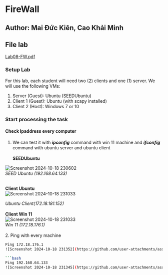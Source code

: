 # FireWall
## Author: Mai Đức Kiên, Cao Khải Minh
## File lab 
[Lab08-FW.pdf](https://github.com/user-attachments/files/17437961/Lab08-FW.pdf)
### Setup Lab
For this lab, each student will need two (2) clients and one (1) server. We will use the following VMs:
1. Server (Guest): Ubuntu (SEEDUbuntu)
2. Client 1 (Guest): Ubuntu (with scapy installed)
3. Client 2 (Host): Windows 7 or 10
### Start processing the task
#### Check Ipaddress every computer
1. We can test it with ***ipconfig*** command with win 11 machine and ***ifconfig*** command with ubuntu server and ubuntu client <br><br>
**SEEDUbuntu**<br>

![Screenshot 2024-10-18 230602](https://github.com/user-attachments/assets/3ba3210b-f0f2-4565-884c-1dc3d36bd8b9) <br>
                               *SEED Ubuntu (192.168.64.133)* <br><br>

**Client Ubuntu**<br>
![Screenshot 2024-10-18 231033](https://github.com/user-attachments/assets/09c8164b-125f-457b-a1da-3348f2314b0a) <br>

  *Ubuntu Client(172.18.181.152)* <br><br>
**Client Win 11**<br>
![Screenshot 2024-10-18 231033](https://github.com/user-attachments/assets/d71c94c1-1055-46fe-b205-cb0de4b308d3) <br>
                                  *Win 11 (172.18.176.1)* <br><br>
2. Ping with every machine

```bash
Ping 172.18.176.1
![Screenshot 2024-10-18 231352](https://github.com/user-attachments/assets/0dc2c509-a49c-4039-9fc5-abb9f0dea914)

```bash
Ping 192.168.64.133
![Screenshot 2024-10-18 231345](https://github.com/user-attachments/assets/d79089b7-8869-4a2f-8ef1-c4792b1004b4)





